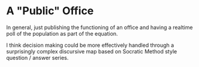 # A "Public" Office

In general, just publishing the functioning of an office and having a realtime poll of the population as part of the equation.

I think decision making could be more effectively handled through a surprisingly complex discursive map based on Socratic Method style question / answer series.
